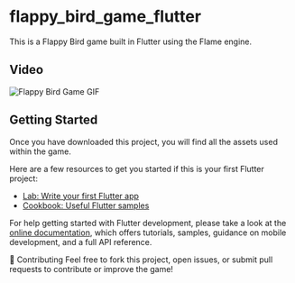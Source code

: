 # flappy_bird_game_flutter

This is a Flappy Bird game built in Flutter using the Flame engine.


## Video
![Flappy Bird Game GIF](https://github.com/zainulabdn/Flappy-bird-game-flutter/raw/main/assets/video.gif)


## Getting Started

Once you have downloaded this project, you will find all the assets used within the game.

Here are a few resources to get you started if this is your first Flutter project:

- [Lab: Write your first Flutter app](https://docs.flutter.dev/get-started/codelab)
- [Cookbook: Useful Flutter samples](https://docs.flutter.dev/cookbook)

For help getting started with Flutter development, please take a look at the
[online documentation](https://docs.flutter.dev/), which offers tutorials,
samples, guidance on mobile development, and a full API reference.

🤝 Contributing
Feel free to fork this project, open issues, or submit pull requests to contribute or improve the game!
